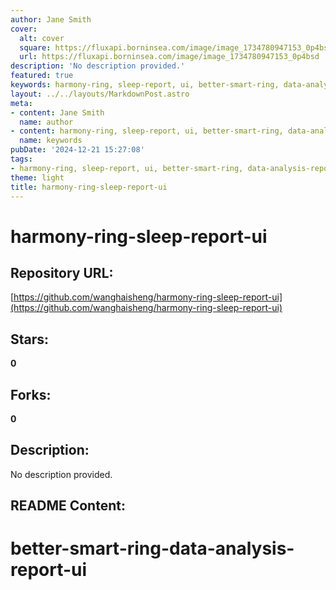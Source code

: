 ```yaml
---
author: Jane Smith
cover:
  alt: cover
  square: https://fluxapi.borninsea.com/image/image_1734780947153_0p4bsd
  url: https://fluxapi.borninsea.com/image/image_1734780947153_0p4bsd
description: 'No description provided.'
featured: true
keywords: harmony-ring, sleep-report, ui, better-smart-ring, data-analysis-report, ui
layout: ../../layouts/MarkdownPost.astro
meta:
- content: Jane Smith
  name: author
- content: harmony-ring, sleep-report, ui, better-smart-ring, data-analysis-report, ui
  name: keywords
pubDate: '2024-12-21 15:27:08'
tags:
- harmony-ring, sleep-report, ui, better-smart-ring, data-analysis-report, ui
theme: light
title: harmony-ring-sleep-report-ui
---
```


# harmony-ring-sleep-report-ui

## Repository URL: 
[https://github.com/wanghaisheng/harmony-ring-sleep-report-ui](https://github.com/wanghaisheng/harmony-ring-sleep-report-ui)

## Stars: 
**0**

## Forks: 
**0**

## Description: 
No description provided.

## README Content: 
# better-smart-ring-data-analysis-report-ui

